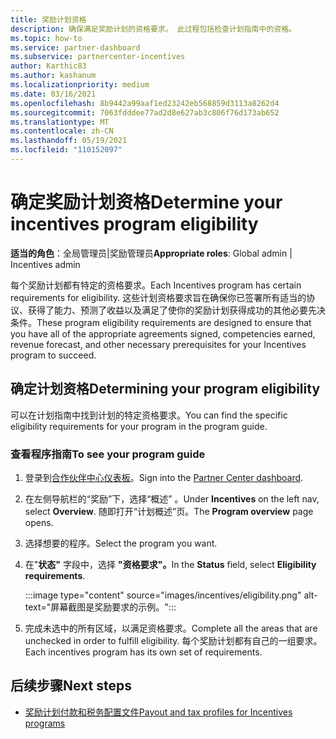 ```yaml
---
title: 奖励计划资格
description: 确保满足奖励计划的资格要求。 此过程包括检查计划指南中的资格。
ms.topic: how-to
ms.service: partner-dashboard
ms.subservice: partnercenter-incentives
author: Karthic83
ms.author: kashanum
ms.localizationpriority: medium
ms.date: 03/16/2021
ms.openlocfilehash: 8b9442a99aaf1ed23242eb568859d3113a8262d4
ms.sourcegitcommit: 7063fdddee77ad2d8e627ab3c806f76d173ab652
ms.translationtype: MT
ms.contentlocale: zh-CN
ms.lasthandoff: 05/19/2021
ms.locfileid: "110152097"
---
```

# <a name="determine-your-incentives-program-eligibility"></a><span data-ttu-id="81186-104">确定奖励计划资格</span><span class="sxs-lookup"><span data-stu-id="81186-104">Determine your incentives program eligibility</span></span>

<span data-ttu-id="81186-105">**适当的角色**：全局管理员|奖励管理员</span><span class="sxs-lookup"><span data-stu-id="81186-105">**Appropriate roles**: Global admin | Incentives admin</span></span>

<span data-ttu-id="81186-106">每个奖励计划都有特定的资格要求。</span><span class="sxs-lookup"><span data-stu-id="81186-106">Each Incentives program has certain requirements for eligibility.</span></span> <span data-ttu-id="81186-107">这些计划资格要求旨在确保你已签署所有适当的协议、获得了能力、预测了收益以及满足了使你的奖励计划获得成功的其他必要先决条件。</span><span class="sxs-lookup"><span data-stu-id="81186-107">These program eligibility requirements are designed to ensure that you have all of the appropriate agreements signed, competencies earned, revenue forecast, and other necessary prerequisites for your Incentives program to succeed.</span></span>

## <a name="determining-your-program-eligibility"></a><span data-ttu-id="81186-108">确定计划资格</span><span class="sxs-lookup"><span data-stu-id="81186-108">Determining your program eligibility</span></span>

<span data-ttu-id="81186-109">可以在计划指南中找到计划的特定资格要求。</span><span class="sxs-lookup"><span data-stu-id="81186-109">You can find the specific eligibility requirements for your program in the program guide.</span></span> 

### <a name="to-see-your-program-guide"></a><span data-ttu-id="81186-110">查看程序指南</span><span class="sxs-lookup"><span data-stu-id="81186-110">To see your program guide</span></span>

1. <span data-ttu-id="81186-111">登录到[合作伙伴中心仪表板](https://partner.microsoft.com/dashboard/)。</span><span class="sxs-lookup"><span data-stu-id="81186-111">Sign into the [Partner Center dashboard](https://partner.microsoft.com/dashboard/).</span></span>

2. <span data-ttu-id="81186-112">在左侧导航栏的“奖励”下，选择“概述” 。</span><span class="sxs-lookup"><span data-stu-id="81186-112">Under **Incentives** on the left nav, select **Overview**.</span></span> <span data-ttu-id="81186-113">随即打开“计划概述”页。</span><span class="sxs-lookup"><span data-stu-id="81186-113">The **Program overview** page opens.</span></span>

3. <span data-ttu-id="81186-114">选择想要的程序。</span><span class="sxs-lookup"><span data-stu-id="81186-114">Select the program you want.</span></span>

4. <span data-ttu-id="81186-115">在"**状态"** 字段中，选择 **"资格要求"。**</span><span class="sxs-lookup"><span data-stu-id="81186-115">In the **Status** field, select **Eligibility requirements**.</span></span>

   :::image type="content" source="images/incentives/eligibility.png" alt-text="屏幕截图是奖励要求的示例。":::

5. <span data-ttu-id="81186-117">完成未选中的所有区域，以满足资格要求。</span><span class="sxs-lookup"><span data-stu-id="81186-117">Complete all the areas that are unchecked in order to fulfill eligibility.</span></span> <span data-ttu-id="81186-118">每个奖励计划都有自己的一组要求。</span><span class="sxs-lookup"><span data-stu-id="81186-118">Each incentives program has its own set of requirements.</span></span>

## <a name="next-steps"></a><span data-ttu-id="81186-119">后续步骤</span><span class="sxs-lookup"><span data-stu-id="81186-119">Next steps</span></span>

- [<span data-ttu-id="81186-120">奖励计划付款和税务配置文件</span><span class="sxs-lookup"><span data-stu-id="81186-120">Payout and tax profiles for Incentives programs</span></span>](incentives-create-and-manage-your-payout-and-tax-profiles.md)
